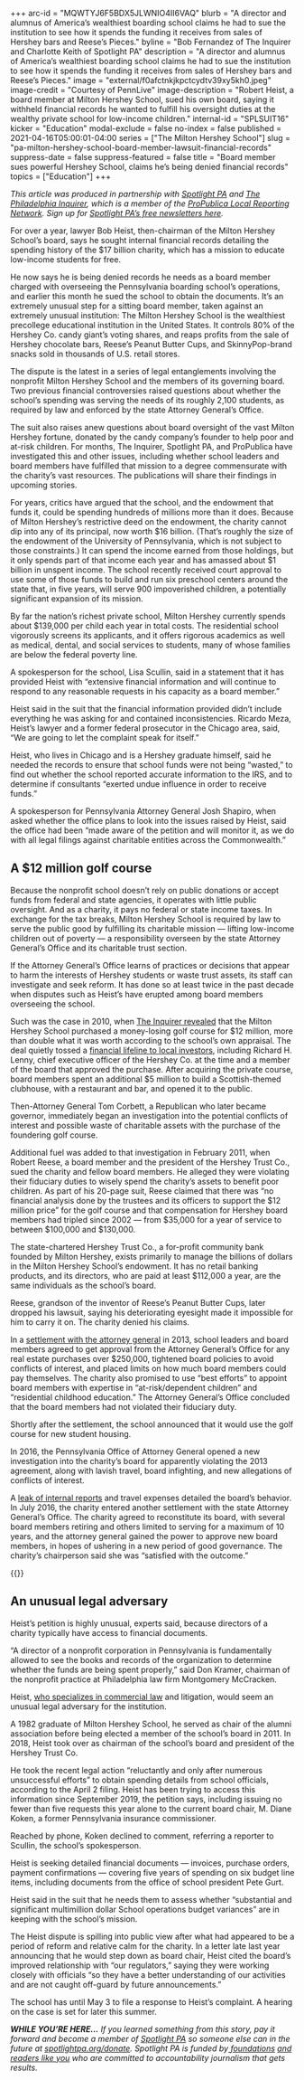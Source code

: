 +++
arc-id = "MQWTYJ6F5BDX5JLWNIO4II6VAQ"
blurb = "A director and alumnus of America’s wealthiest boarding school claims he had to sue the institution to see how it spends the funding it receives from sales of Hershey bars and Reese’s Pieces."
byline = "Bob Fernandez of The Inquirer and Charlotte Keith of Spotlight PA"
description = "A director and alumnus of America’s wealthiest boarding school claims he had to sue the institution to see how it spends the funding it receives from sales of Hershey bars and Reese’s Pieces."
image = "external/f0afctnkjkpctcydtv39xy5kh0.jpeg"
image-credit = "Courtesy of PennLive"
image-description = "Robert Heist, a board member at Milton Hershey School, sued his own board, saying it withheld financial records he wanted to fulfill his oversight duties at the wealthy private school for low-income children."
internal-id = "SPLSUIT16"
kicker = "Education"
modal-exclude = false
no-index = false
published = 2021-04-16T05:00:01-04:00
series = ["The Milton Hershey School"]
slug = "pa-milton-hershey-school-board-member-lawsuit-financial-records"
suppress-date = false
suppress-featured = false
title = "Board member sues powerful Hershey School, claims he’s being denied financial records"
topics = ["Education"]
+++

<i>This article was produced in partnership with </i><a href="https://www.spotlightpa.org/"><i>Spotlight PA</i></a><i> and </i><a href="https://www.inquirer.com/"><i>The Philadelphia Inquirer</i></a><i>, which is a member of the </i><a href="https://www.propublica.org/local-reporting-network/"><i>ProPublica Local Reporting Network</i></a><i>. Sign up for </i><a href="https://www.spotlightpa.org/newsletters" target="_blank"><i>Spotlight PA’s free newsletters here</i></a><i>.</i>

For over a year, lawyer Bob Heist, then-chairman of the Milton Hershey School’s board, says he sought internal financial records detailing the spending history of the $17 billion charity, which has a mission to educate low-income students for free.

He now says he is being denied records he needs as a board member charged with overseeing the Pennsylvania boarding school’s operations, and earlier this month he sued the school to obtain the documents. It’s an extremely unusual step for a sitting board member, taken against an extremely unusual institution: The Milton Hershey School is the wealthiest precollege educational institution in the United States. It controls 80% of the Hershey Co. candy giant’s voting shares, and reaps profits from the sale of Hershey chocolate bars, Reese’s Peanut Butter Cups, and SkinnyPop-brand snacks sold in thousands of U.S. retail stores.

The dispute is the latest in a series of legal entanglements involving the nonprofit Milton Hershey School and the members of its governing board. Two previous financial controversies raised questions about whether the school’s spending was serving the needs of its roughly 2,100 students, as required by law and enforced by the state Attorney General’s Office.

The suit also raises anew questions about board oversight of the vast Milton Hershey fortune, donated by the candy company’s founder to help poor and at-risk children. For months, The Inquirer, Spotlight PA, and ProPublica have investigated this and other issues, including whether school leaders and board members have fulfilled that mission to a degree commensurate with the charity’s vast resources. The publications will share their findings in upcoming stories.

<script src="https://www.spotlightpa.org/embed.js" async></script><div data-spl-embed-version="1" data-spl-src="https://www.spotlightpa.org/embeds/newsletter/"></div>

For years, critics have argued that the school, and the endowment that funds it, could be spending hundreds of millions more than it does. Because of Milton Hershey’s restrictive deed on the endowment, the charity cannot dip into any of its principal, now worth $16 billion. (That’s roughly the size of the endowment of the University of Pennsylvania, which is not subject to those constraints.) It can spend the income earned from those holdings, but it only spends part of that income each year and has amassed about $1 billion in unspent income. The school recently received court approval to use some of those funds to build and run six preschool centers around the state that, in five years, will serve 900 impoverished children, a potentially significant expansion of its mission.

By far the nation’s richest private school, Milton Hershey currently spends about $139,000 per child each year in total costs. The residential school vigorously screens its applicants, and it offers rigorous academics as well as medical, dental, and social services to students, many of whose families are below the federal poverty line.

A spokesperson for the school, Lisa Scullin, said in a statement that it has provided Heist with “extensive financial information and will continue to respond to any reasonable requests in his capacity as a board member.”

Heist said in the suit that the financial information provided didn’t include everything he was asking for and contained inconsistencies. Ricardo Meza, Heist’s lawyer and a former federal prosecutor in the Chicago area, said, “We are going to let the complaint speak for itself.”

Heist, who lives in Chicago and is a Hershey graduate himself, said he needed the records to ensure that school funds were not being “wasted,” to find out whether the school reported accurate information to the IRS, and to determine if consultants “exerted undue influence in order to receive funds.”

A spokesperson for Pennsylvania Attorney General Josh Shapiro, when asked whether the office plans to look into the issues raised by Heist, said the office had been “made aware of the petition and will monitor it, as we do with all legal filings against charitable entities across the Commonwealth.”

<script src="https://www.spotlightpa.org/embed.js" async></script><div data-spl-embed-version="1" data-spl-src="https://www.spotlightpa.org/embeds/donate/?teaser_text=Spotlight%20PA's%20investigations%20take%20countless%20hours%20and%20thousands%20of%20dollars%20to%20produce.%20Your%20support%20helps%20us%20keep%20this%20journalism%20free%20and%20available%20to%20all.&eyebrow_text=SUPPORT%20THIS%20WORK"></div>

## A $12 million golf course

Because the nonprofit school doesn’t rely on public donations or accept funds from federal and state agencies, it operates with little public oversight. And as a charity, it pays no federal or state income taxes. In exchange for the tax breaks, Milton Hershey School is required by law to serve the public good by fulfilling its charitable mission — lifting low-income children out of poverty — a responsibility overseen by the state Attorney General’s Office and its charitable trust section.

If the Attorney General’s Office learns of practices or decisions that appear to harm the interests of Hershey students or waste trust assets, its staff can investigate and seek reform. It has done so at least twice in the past decade when disputes such as Heist’s have erupted among board members overseeing the school.

Such was the case in 2010, when <a href="https://www.inquirer.com/philly/business/20101003_Hershey_school_s_purchase_of_golf_course_helped_investors.html">The Inquirer revealed</a> that the Milton Hershey School purchased a money-losing golf course for $12 million, more than double what it was worth according to the school’s own appraisal. The deal quietly tossed a <a href="https://www.inquirer.com/philly/news/homepage/20101008_Pa__attorney_general_probes_millions_in_land_deals_by_Hershey_School_s_trust.html">financial lifeline to local investors</a>, including Richard H. Lenny, chief executive officer of the Hershey Co. at the time and a member of the board that approved the purchase. After acquiring the private course, board members spent an additional $5 million to build a Scottish-themed clubhouse, with a restaurant and bar, and opened it to the public.

Then-Attorney General Tom Corbett, a Republican who later became governor, immediately began an investigation into the potential conflicts of interest and possible waste of charitable assets with the purchase of the foundering golf course.

Additional fuel was added to that investigation in February 2011, when Robert Reese, a board member and the president of the Hershey Trust Co., sued the charity and fellow board members. He alleged they were violating their fiduciary duties to wisely spend the charity’s assets to benefit poor children. As part of his 20-page suit, Reese claimed that there was “no financial analysis done by the trustees and its officers to support the $12 million price” for the golf course and that compensation for Hershey board members had tripled since 2002 — from $35,000 for a year of service to between $100,000 and $130,000.

The state-chartered Hershey Trust Co., a for-profit community bank founded by Milton Hershey, exists primarily to manage the billions of dollars in the Milton Hershey School’s endowment. It has no retail banking products, and its directors, who are paid at least $112,000 a year, are the same individuals as the school’s board.

Reese, grandson of the inventor of Reese’s Peanut Butter Cups, later dropped his lawsuit, saying his deteriorating eyesight made it impossible for him to carry it on. The charity denied his claims.

In a <a href="https://www.inquirer.com/philly/business/20130509_Settlement_ends_Hershey_charity_probe__imposes_rules_on_board.html">settlement with the attorney general</a> in 2013, school leaders and board members agreed to get approval from the Attorney General’s Office for any real estate purchases over $250,000, tightened board policies to avoid conflicts of interest, and placed limits on how much board members could pay themselves. The charity also promised to use “best efforts” to appoint board members with expertise in “at-risk/dependent children” and “residential childhood education.” The Attorney General’s Office concluded that the board members had not violated their fiduciary duty.

Shortly after the settlement, the school announced that it would use the golf course for new student housing.

In 2016, the Pennsylvania Office of Attorney General opened a new investigation into the charity’s board for apparently violating the 2013 agreement, along with lavish travel, board infighting, and new allegations of conflicts of interest.

A <a href="https://www.inquirer.com/philly/business/20160620_Hershey_School_s_board__despite_orders_to_be_frugal__runs_up_big_expense_bills.html">leak of internal reports</a> and travel expenses detailed the board’s behavior. In July 2016, the charity entered another settlement with the state Attorney General’s Office. The charity agreed to reconstitute its board, with several board members retiring and others limited to serving for a maximum of 10 years, and the attorney general gained the power to approve new board members, in hopes of ushering in a new period of good governance. The charity’s chairperson said she was “satisfied with the outcome.”

{{<picture src="external/dnns2awvmrq1kxp39ky8xfwc48.jpeg" description="The Milton Hershey School is the wealthiest precollege educational institution in the United States." caption="The Milton Hershey School is the wealthiest precollege educational institution in the United States." credit="Margo Reed/The Philadelphia Inquirer">}} 

## An unusual legal adversary

Heist’s petition is highly unusual, experts said, because directors of a charity typically have access to financial documents.

“A director of a nonprofit corporation in Pennsylvania is fundamentally allowed to see the books and records of the organization to determine whether the funds are being spent properly,” said Don Kramer, chairman of the nonprofit practice at Philadelphia law firm Montgomery McCracken.

Heist, <a href="https://web.archive.org/web/20221117181520/http://www.robertheistattorney.com/">who specializes in commercial law</a> and litigation, would seem an unusual legal adversary for the institution.

A 1982 graduate of Milton Hershey School, he served as chair of the alumni association before being elected a member of the school’s board in 2011. In 2018, Heist took over as chairman of the school’s board and president of the Hershey Trust Co.

He took the recent legal action “reluctantly and only after numerous unsuccessful efforts” to obtain spending details from school officials, according to the April 2 filing. Heist has been trying to access this information since September 2019, the petition says, including issuing no fewer than five requests this year alone to the current board chair, M. Diane Koken, a former Pennsylvania insurance commissioner.

Reached by phone, Koken declined to comment, referring a reporter to Scullin, the school’s spokesperson.

Heist is seeking detailed financial documents — invoices, purchase orders, payment confirmations — covering five years of spending on six budget line items, including documents from the office of school president Pete Gurt.

Heist said in the suit that he needs them to assess whether “substantial and significant multimillion dollar School operations budget variances” are in keeping with the school’s mission.

The Heist dispute is spilling into public view after what had appeared to be a period of reform and relative calm for the charity. In a letter late last year announcing that he would step down as board chair, Heist cited the board’s improved relationship with “our regulators,” saying they were working closely with officials “so they have a better understanding of our activities and are not caught off-guard by future announcements.”

The school has until May 3 to file a response to Heist’s complaint. A hearing on the case is set for later this summer.

<i><b>WHILE YOU’RE HERE...</b></i><i> If you learned something from this story, pay it forward and become a member of </i><a href="https://www.spotlightpa.org/"><i>Spotlight PA</i></a><i> so someone else can in the future at </i><a href="https://www.spotlightpa.org/donate"><i>spotlightpa.org/donate</i></a><i>. Spotlight PA is funded by</i><a href="https://www.spotlightpa.org/support"><i> foundations</i></a><i> </i><a href="https://www.spotlightpa.org/support"><i>and readers like you</i></a><i> who are committed to accountability journalism that gets results.</i>
